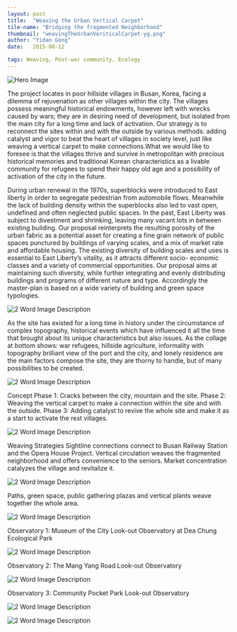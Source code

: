 ```yaml
---
layout: post
title:  "Weaving the Urban Vertical Carpet"
tile-name: "Bridging the fragmented Neighborhood"
thumbnail: "weavingTheUrbanVeriticalCarpet-yg.png"
author: "Yidan Gong"
date:   2015-08-12

tags: Weaving, Post-war community, Ecology
---
```


![Hero Image](/img/weavingTheUrbanVerticalCarpet-yg/hero.png)

The project locates in poor hillside villages in Busan, Korea, facing a dilemma of rejuvenation as other villages within the city. The villages possess meaningful historical endowments, however left with wrecks caused by wars; they are in desiring need of development, but isolated from the main city for a long time and lack of activation. 
Our strategy is to reconnect the sites within and with the outside by various methods: adding catalyst and vigor to beat the heart of villages in society level, just like weaving a vertical carpet to make connections.What we would like to foresee is that the villages thrive and survive in metropolitan with precious historical memories and traditional Korean characteristics as a livable community for refugees to spend their happy old age and a possibility of activation of the city in the future.

During urban renewal in the 1970s, superblocks were introduced
to East liberty in order to segregate pedestrian from
automobile flows. Meanwhile the lack of building density
within the superblocks also led to vast open, undefined and
often neglected public spaces.
In the past, East Liberty was subject to divestment and
shrinking, leaving many vacant lots in between existing
building. Our proposal reinterprets the resulting porosity
of the urban fabric as a potential asset for creating a fine
grain network of public spaces punctured by buildings of
varying scales, and a mix of market rate and affordable
housing.
The existing diversity of building scales and uses is essential
to East Liberty’s vitality, as it attracts different socio-
economic classes and a variety of commercial opportunities.
Our proposal aims at maintaining such diversity,
while further integrating and evenly distributing buildings
and programs of different nature and type. Accordingly
the master-plan is based on a wide variety of building and
green space typologies.

![2 Word Image Description](/img/weavingTheUrbanVerticalCarpet-yg/historyContext.png)

As the site has existed for a long time in history under the circumstance of complex topography, historical events which have influenced it all the time that brought about its unique characteristics but also issues. As the collage at bottom shows: war refugees, hillside agriculture, informality with topography brilliant view of the port and the city, and lonely residence are the main factors compose the site, they are thorny to handle, but of many possibilities to be created.

![2 Word Image Description](/img/weavingTheUrbanVerticalCarpet-yg/historyContext.png)

Concept
Phase 1: Cracks between the city, mountain and the site. 
Phase 2: Weaving the vertical carpet to make a connection within the site and with the outside.
Phase 3: Adding catalyst to revive the whole site and make it as a start to activate the rest villages.

![2 Word Image Description](/img/weavingTheUrbanVerticalCarpet-yg/concept.png)

Weaving Strategies
Sightline connections connect to Busan Railway Station and the Opera House Project.
Vertical circulation weaves the fragmented neighborhood and offers convenience to the seniors.
Market concentration catalyzes the village and revitalize it.

![2 Word Image Description](/img/weavingTheUrbanVerticalCarpet-yg/context.png)

Paths, green space, public gathering plazas and vertical plants weave together the whole area.

![2 Word Image Description](/img/weavingTheUrbanVerticalCarpet-yg/sitePlan.png)

Observatory 1: Museum of the City Look-out Observatory at Dea Chung Ecological Park

![2 Word Image Description](/img/weavingTheUrbanVerticalCarpet-yg/obsevtory1.png)

Observatory 2: The Mang Yang Road Look-out Observatory

![2 Word Image Description](/img/weavingTheUrbanVerticalCarpet-yg/obsevtory2.png)

Observatory 3: Community Pocket Park Look-out Observatory

![2 Word Image Description](/img/weavingTheUrbanVerticalCarpet-yg/obsevtory3.png)

![2 Word Image Description](/img/weavingTheUrbanVerticalCarpet-yg/model.png)
